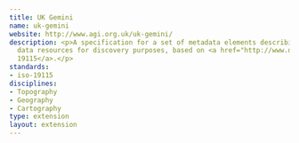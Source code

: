 ```yaml
---
title: UK Gemini
name: uk-gemini
website: http://www.agi.org.uk/uk-gemini/
description: <p>A specification for a set of metadata elements describing geospatial
  data resources for discovery purposes, based on <a href="http://www.dcc.ac.uk/resources/metadata-standards/iso-19115">ISO
  19115</a>.</p>
standards:
- iso-19115
disciplines:
- Topography
- Geography
- Cartography
type: extension
layout: extension
---
```


